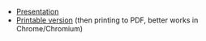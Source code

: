  - [Presentation](https://lnstadrum.github.io/mva/)
 - [Printable version](https://lnstadrum.github.io/mva/?print-pdf) (then printing to PDF, better works in Chrome/Chromium)